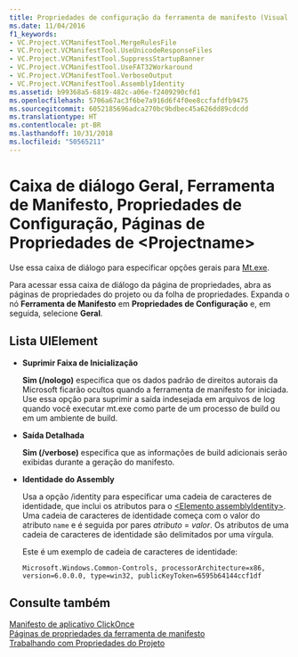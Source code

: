 ```yaml
---
title: Propriedades de configuração da ferramenta de manifesto (Visual C++)
ms.date: 11/04/2016
f1_keywords:
- VC.Project.VCManifestTool.MergeRulesFile
- VC.Project.VCManifestTool.UseUnicodeResponseFiles
- VC.Project.VCManifestTool.SuppressStartupBanner
- VC.Project.VCManifestTool.UseFAT32Workaround
- VC.Project.VCManifestTool.VerboseOutput
- VC.Project.VCManifestTool.AssemblyIdentity
ms.assetid: b99368a5-6819-482c-a06e-f2409290cfd1
ms.openlocfilehash: 5706a67ac3f6be7a916d6f4f0ee8ccfafdfb9475
ms.sourcegitcommit: 6052185696adca270bc9bdbec45a626dd89cdcdd
ms.translationtype: HT
ms.contentlocale: pt-BR
ms.lasthandoff: 10/31/2018
ms.locfileid: "50565211"
---
```

# <a name="general-manifest-tool-configuration-properties-ltprojectnamegt-property-pages-dialog-box"></a>Caixa de diálogo Geral, Ferramenta de Manifesto, Propriedades de Configuração, Páginas de Propriedades de &lt;Projectname&gt;

Use essa caixa de diálogo para especificar opções gerais para [Mt.exe](https://msdn.microsoft.com/library/aa375649).

Para acessar essa caixa de diálogo da página de propriedades, abra as páginas de propriedades do projeto ou da folha de propriedades. Expanda o nó **Ferramenta de Manifesto** em **Propriedades de Configuração** e, em seguida, selecione **Geral**.

## <a name="uielement-list"></a>Lista UIElement

- **Suprimir Faixa de Inicialização**

   **Sim (/nologo)** especifica que os dados padrão de direitos autorais da Microsoft ficarão ocultos quando a ferramenta de manifesto for iniciada. Use essa opção para suprimir a saída indesejada em arquivos de log quando você executar mt.exe como parte de um processo de build ou em um ambiente de build.

- **Saída Detalhada**

   **Sim (/verbose)** especifica que as informações de build adicionais serão exibidas durante a geração do manifesto.

- **Identidade do Assembly**

   Usa a opção /identity para especificar uma cadeia de caracteres de identidade, que inclui os atributos para o [\<Elemento assemblyIdentity>](/visualstudio/deployment/assemblyidentity-element-clickonce-application). Uma cadeia de caracteres de identidade começa com o valor do atributo `name` e é seguida por pares *atributo* = *valor*. Os atributos de uma cadeia de caracteres de identidade são delimitados por uma vírgula.

   Este é um exemplo de cadeia de caracteres de identidade:

   `Microsoft.Windows.Common-Controls, processorArchitecture=x86, version=6.0.0.0, type=win32, publicKeyToken=6595b64144ccf1df`

## <a name="see-also"></a>Consulte também

[Manifesto de aplicativo ClickOnce](/visualstudio/deployment/clickonce-application-manifest)<br>
[Páginas de propriedades da ferramenta de manifesto](../ide/manifest-tool-property-pages.md)<br>
[Trabalhando com Propriedades do Projeto](../ide/working-with-project-properties.md)